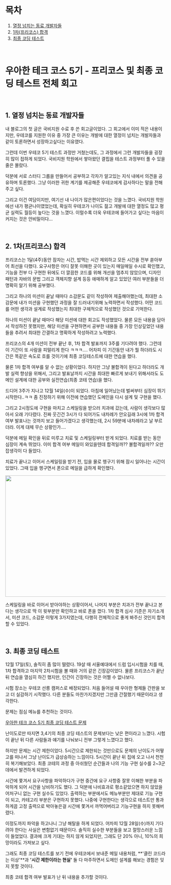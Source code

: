 # 목차

1. [열정 넘치는 동료 개발자들](#1-열정-넘치는-동료-개발자들) <br/>
2. [1차(프리코스) 합격](#2-1차프리코스-합격) <br/>
3. [최종 코딩 테스트](#3-최종-코딩-테스트) <br/>

<br/>

# 우아한 테크 코스 5기 - 프리코스 및 최종 코딩 테스트 전체 회고

<br/>

## 1. 열정 넘치는 동료 개발자들

내 블로그의 첫 글은 국비지원 수료 후 쓴 회고글이었다. 그 회고에서 이미 적은 내용이지만, 우테코를 지원한 이유 중 가장 큰 이유는 개발에 대한 열정이 넘치는 개발자들과 같이 토론하면서 성장하고싶다는 이유였다.



그런데 이번 우테코 5기 테스트 과정만 거쳤는데도, 그 과정에서 그런 개발자들을 굉장히 많이 접하게 되었다. 국비지원 학원에서 쌓아왔던 결핍을 테스트 과정부터 풀 수 있을 줄은 몰랐다.



덕분에 서로 스터디 그룹을 만들어서 공부하고 각자가 알고있는 지식 내에서 의견을 공유하며 토론했다. 그냥 이러한 귀한 계기를 제공해준 우테코에게 감사하다는 말을 전해주고 싶다.



그리고 이건 여담이지만, 여기선 내 나이가 많은편이었다는 것을 느꼈다. 국비지원 학원에선 내가 평균나이였었는데, 확실히 우테코가 나이도 젊고 개발에 대한 열정도 많고 평균 실력도 월등이 높다는 것을 느꼈다. 이럴수록 더욱 우테코에 들어가고 싶다는 마음이 커지는 것은 안비밀이다...

<br/>

## 2. 1차(프리코스) 합격

프리코스는 1달(4주)동안 잠자는 시간, 밥먹는 시간 제외하고 모든 시간을 전부 쏟아부어 최선을 다했다. 요구사항은 어디 잘못 이해한 곳이 있는지 매일매일 수시로 확인했고, 기능을 전부 다 구현한 뒤에도 더 깔끔한 코드를 위해 개선을 멈추지 않았으며, 디자인 패턴과 자바의 문법 그리고 객체지향 설계 등등 애매하게 알고 있었던 여러 부분들을 더 명확히 알기 위해 공부했다.



그리고 하나의 미션이 끝날 때마다 소감문도 같이 작성하여 제출해야했는데, 최대한 소감문에 내가 미션을 구현했던 과정을 잘 드러내기위해 노력하면서 작성했다. 어떤 코드를 어떤 생각과 설계로 작성했는지 최대한 구체적으로 작성했던 것으로 기억한다.



하나의 미션이 끝날 때마다 해당 미션에 대한 회고도 작성했었다. 물론 모든 내용을 담아서 작성하진 못했지만, 해당 미션을 구현하면서 공부한 내용들 중 가장 인상깊었던 내용들을 추려서 최대한 간결하고 명확하게 작성하려고 노력했다.



프리코스의 4개 미션이 전부 끝난 후, 1차 합격 발표까지 3주를 기다려야 했다. 그런데 이 기간이 또 사람을 피말리게 한다 ㅋㅋㅋ.... 어차피 이 기간동안 내가 뭘 하더라도 시간은 똑같은 속도로 흐를 것이기에 최종 코딩테스트에 대한 연습을 했다.



물론 1차 합격 여부를 알 수 없는 상황이었다. 하지만 그냥 불합격이 된다고 하더라도 개발 실력 향상을 위해서, 그리고 발표날까지 시간을 최대한 빠르게 보내기 위해서라도 도메인 설계에 대한 공부와 실전연습(최종 코테 연습)을 했다.



드디어 3주가 지나고 12월 14일(수)이 되었다. 아침에 일어났는데 벌써부터 심장이 뛰기 시작한다..ㅋㅋ 좀 진정하기 위해 이전에 연습했던 도메인을 다시 설계 및 구현을 했다.



그리고 2시정도에 구현을 마치고 스케일링을 받으러 치과에 갔는데, 사람이 생각보다 많아서 오래 기다렸다. 진짜 웃긴건 3시가 다 되어가도 내차례가 안오길래 3시에 1차 합격 여부 발표나는 것까지 보고 들어가겠다고 생각했는데, 2시 59분에 내차례라고 날 부르더라. 이게 대체 무슨 상황인가....



덕분에 메일 확인을 뒤로 미루고 치료 및 스케일링부터 받게 되었다. 치료를 받는 동안 심장이 계속 뛰었다. 이미 합격 여부 메일이 와있을텐데 합격일까?? 불합격일까?? 오만 잡생각이 다 들었다.



치료가 끝나고 이어서 스케일링을 받기 전, 입을 물로 헹구기 위해 잠시 일어나는 시간이 있었다. 그때 입을 헹구면서 폰으로 메일을 급하게 확인했다.



<img src="https://tjdtls690.github.io/assets/img/blog/wooteco_mail01.PNG" width="800" height="380">



스케일링을 바로 이어서 받아야하는 상황이어서, 나머지 부분은 치과가 전부 끝나고 본다는 생각으로 딱 이 윗부분만 확인하고 바로 폰을 껐다. 1차 합격 심사 기준은 자기소개서, 미션 코드, 소감문 이렇게 3가지였는데, 다행히 전체적으로 좋게 봐주신 것인지 합격할 수 있었다.

<br/>

## 3. 최종 코딩 테스트

12월 17일(토), 솔직히 좀 많이 떨렸다. 19살 때 서울예대에서 드럼 입시시험을 치를 때, 1차 합격하고 마지막 2차시험을 볼 때와 거의 같은 긴장감이었다. 물론 프리코스가 끝난 뒤 연습을 열심히 하긴 했지만, 인간이 긴장하는 것은 어쩔 수 없나보다. 



시험 장소는 우테코 선릉 캠퍼스로 배정되었다. 처음 들어설 때 우아한 형제들 간판을 보고 더 실감하기 시작했다. 다른 분들도 마찬가지겠지만 그만큼 간절했기 때문이라고 생각한다.



문제는 점심 메뉴를 추천하는 것이다.



[우아한 테크 코스 5기 최종 코딩 테스트 문제](https://github.com/woowacourse-precourse/java-menu)



난이도로만 따지면 3,4기의 최종 코딩 테스트의 문제보다는 낮은 편이라고 느꼈다. 시험이 끝난 뒤 다른 사람들과 얘기를 나눠보니 전부 그렇게 느꼈다고 했다.



하지만 문제는 시간 제한이었다. 5시간으로 제한되는 것만으로도 문제의 난이도가 어떻고를 떠나서 그냥 난이도가 급상승하는 느낌이다. 5시간이 끝난 뒤 집에 오고 나서 천천히 복기해보았다. 최종 코테의 과정 중 아쉬웠던 순간들과 나의 기능 구현 실수를 2~3군데에서 발견하게 되었다.



시간에 쫓겨서 요구사항을 파악하다가 구현 중간에 요구 사항중 잘못 이해한 부분을 파악하게 되어 시간을 낭비하기도 했다. 그 덕분에 나비효과로 평소같았으면 하지 않았을 어처구니 없는 구현 실수도 있었다. 출력하는 부분에서도 메뉴부분만 제대로 기능 구현이 되고, 카테고리 부분은 구현하지 못했다. 나중에 구현한다는 생각으로 테스트만 통과하게끔 고정 출력으로 박아놓은걸 시간에 쫓겨서 까먹어버리고 기능구현을 하지 못해버렸다.



이정도까지 파악을 하고나니 그냥 해탈을 하게 되었다. 어차피 12월 28일(수)까지 기다려야 한다는 사실은 변함없기 때문이다. 솔직히 실수한 부분들을 보고 절망스러운 느낌이 들었었다. 결과에 크게 기대는 하지 않게 되었지만, 그래도 단 20% 아니, 10%의 희망이라도 가져보고 싶다.



그래도 최종 코딩 테스트를 보기 전에 우테코에서 보내준 메일 내용처럼, **'클린 코드라는 이상'**과 **'시간 제한이라는 현실'** 둘 다 마주하면서 도메인 설계를 해보는 경험은 잊지 못할 것이다.



최종 코테 합격 여부 발표가 난 뒤 내용을 추가할 것이다.